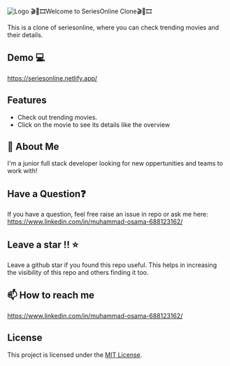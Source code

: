 ![Logo](/src/assets/series-online-logo-dark.png)
🎬🍿🎞️Welcome to SeriesOnline Clone🎬🍿🎞️

This is a clone of seriesonline, where you can check trending movies and their details.

## Demo 💻

https://seriesonline.netlify.app/



## Features

- Check out trending movies.
- Click on the movie to see its details like the overview


## 🌠 About Me
I'm a junior full stack developer looking for new oppertunities and teams to work with!


## Have a Question❓
If you have a question, feel free raise an issue in repo or ask me here: https://www.linkedin.com/in/muhammad-osama-688123162/ 

## Leave a star !! ⭐
Leave a github star if you found this repo useful. This helps in increasing the visibility of this repo and others finding it too.

## 📫 How to reach me
https://www.linkedin.com/in/muhammad-osama-688123162/

## License

This project is licensed under the [MIT License](LICENSE).
